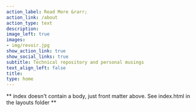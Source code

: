 ```yaml
---
action_label: Read More &rarr;
action_link: /about
action_type: text
description: 
image_left: true
images:
- img/revoir.jpg
show_action_link: true
show_social_links: true
subtitle: Technical repository and personal musings 
text_align_left: false
title: 
type: home
---
```


** index doesn't contain a body, just front matter above.
See index.html in the layouts folder **
